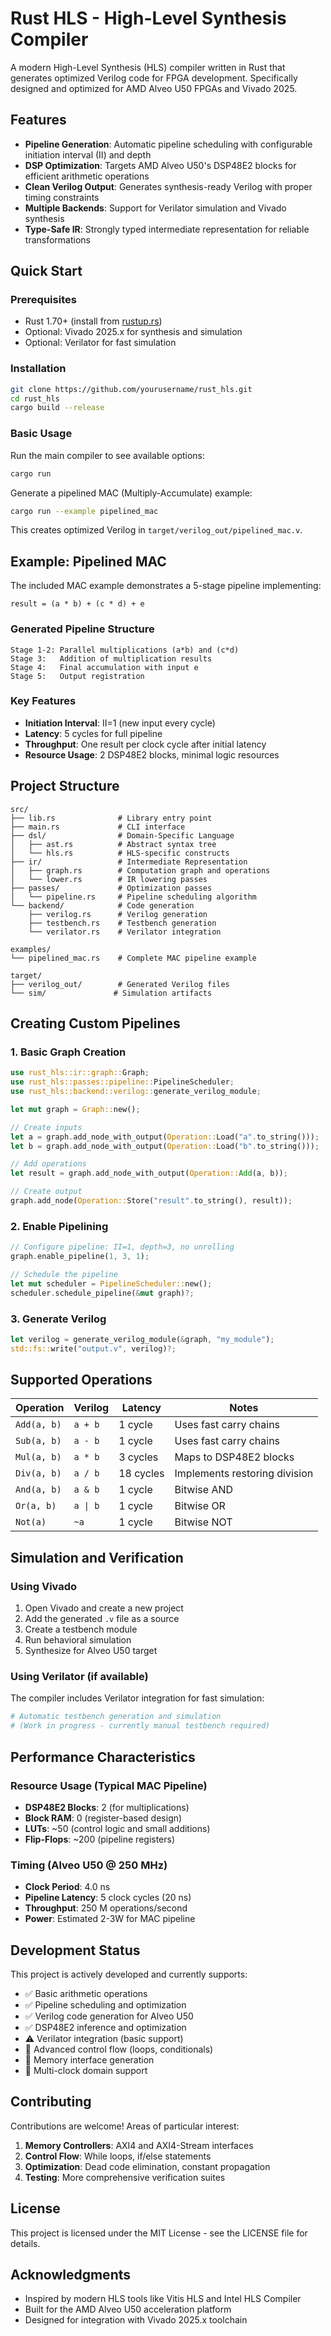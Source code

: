 # Rust HLS - High-Level Synthesis Compiler

A modern High-Level Synthesis (HLS) compiler written in Rust that generates optimized Verilog code for FPGA development. Specifically designed and optimized for AMD Alveo U50 FPGAs and Vivado 2025.

## Features

- **Pipeline Generation**: Automatic pipeline scheduling with configurable initiation interval (II) and depth
- **DSP Optimization**: Targets AMD Alveo U50's DSP48E2 blocks for efficient arithmetic operations
- **Clean Verilog Output**: Generates synthesis-ready Verilog with proper timing constraints
- **Multiple Backends**: Support for Verilator simulation and Vivado synthesis
- **Type-Safe IR**: Strongly typed intermediate representation for reliable transformations

## Quick Start

### Prerequisites

- Rust 1.70+ (install from [rustup.rs](https://rustup.rs/))
- Optional: Vivado 2025.x for synthesis and simulation
- Optional: Verilator for fast simulation

### Installation

```bash
git clone https://github.com/yourusername/rust_hls.git
cd rust_hls
cargo build --release
```

### Basic Usage

Run the main compiler to see available options:

```bash
cargo run
```

Generate a pipelined MAC (Multiply-Accumulate) example:

```bash
cargo run --example pipelined_mac
```

This creates optimized Verilog in `target/verilog_out/pipelined_mac.v`.

## Example: Pipelined MAC

The included MAC example demonstrates a 5-stage pipeline implementing:

```
result = (a * b) + (c * d) + e
```

### Generated Pipeline Structure

```
Stage 1-2: Parallel multiplications (a*b) and (c*d)
Stage 3:   Addition of multiplication results
Stage 4:   Final accumulation with input e
Stage 5:   Output registration
```

### Key Features

- **Initiation Interval**: II=1 (new input every cycle)
- **Latency**: 5 cycles for full pipeline
- **Throughput**: One result per clock cycle after initial latency
- **Resource Usage**: 2 DSP48E2 blocks, minimal logic resources

## Project Structure

```
src/
├── lib.rs              # Library entry point
├── main.rs             # CLI interface
├── dsl/                # Domain-Specific Language
│   ├── ast.rs          # Abstract syntax tree
│   └── hls.rs          # HLS-specific constructs
├── ir/                 # Intermediate Representation
│   ├── graph.rs        # Computation graph and operations
│   └── lower.rs        # IR lowering passes
├── passes/             # Optimization passes
│   └── pipeline.rs     # Pipeline scheduling algorithm
└── backend/            # Code generation
    ├── verilog.rs      # Verilog generation
    ├── testbench.rs    # Testbench generation
    └── verilator.rs    # Verilator integration

examples/
└── pipelined_mac.rs    # Complete MAC pipeline example

target/
├── verilog_out/        # Generated Verilog files
└── sim/               # Simulation artifacts
```

## Creating Custom Pipelines

### 1. Basic Graph Creation

```rust
use rust_hls::ir::graph::Graph;
use rust_hls::passes::pipeline::PipelineScheduler;
use rust_hls::backend::verilog::generate_verilog_module;

let mut graph = Graph::new();

// Create inputs
let a = graph.add_node_with_output(Operation::Load("a".to_string()));
let b = graph.add_node_with_output(Operation::Load("b".to_string()));

// Add operations
let result = graph.add_node_with_output(Operation::Add(a, b));

// Create output
graph.add_node(Operation::Store("result".to_string(), result));
```

### 2. Enable Pipelining

```rust
// Configure pipeline: II=1, depth=3, no unrolling
graph.enable_pipeline(1, 3, 1);

// Schedule the pipeline
let mut scheduler = PipelineScheduler::new();
scheduler.schedule_pipeline(&mut graph)?;
```

### 3. Generate Verilog

```rust
let verilog = generate_verilog_module(&graph, "my_module");
std::fs::write("output.v", verilog)?;
```

## Supported Operations

| Operation   | Verilog  | Latency   | Notes                         |
| ----------- | -------- | --------- | ----------------------------- |
| `Add(a, b)` | `a + b`  | 1 cycle   | Uses fast carry chains        |
| `Sub(a, b)` | `a - b`  | 1 cycle   | Uses fast carry chains        |
| `Mul(a, b)` | `a * b`  | 3 cycles  | Maps to DSP48E2 blocks        |
| `Div(a, b)` | `a / b`  | 18 cycles | Implements restoring division |
| `And(a, b)` | `a & b`  | 1 cycle   | Bitwise AND                   |
| `Or(a, b)`  | `a \| b` | 1 cycle   | Bitwise OR                    |
| `Not(a)`    | `~a`     | 1 cycle   | Bitwise NOT                   |

## Simulation and Verification

### Using Vivado

1. Open Vivado and create a new project
2. Add the generated `.v` file as a source
3. Create a testbench module
4. Run behavioral simulation
5. Synthesize for Alveo U50 target

### Using Verilator (if available)

The compiler includes Verilator integration for fast simulation:

```bash
# Automatic testbench generation and simulation
# (Work in progress - currently manual testbench required)
```

## Performance Characteristics

### Resource Usage (Typical MAC Pipeline)

- **DSP48E2 Blocks**: 2 (for multiplications)
- **Block RAM**: 0 (register-based design)
- **LUTs**: ~50 (control logic and small additions)
- **Flip-Flops**: ~200 (pipeline registers)

### Timing (Alveo U50 @ 250 MHz)

- **Clock Period**: 4.0 ns
- **Pipeline Latency**: 5 clock cycles (20 ns)
- **Throughput**: 250 M operations/second
- **Power**: Estimated 2-3W for MAC pipeline

## Development Status

This project is actively developed and currently supports:

- ✅ Basic arithmetic operations
- ✅ Pipeline scheduling and optimization
- ✅ Verilog code generation for Alveo U50
- ✅ DSP48E2 inference and optimization
- ⚠️ Verilator integration (basic support)
- 🚧 Advanced control flow (loops, conditionals)
- 🚧 Memory interface generation
- 🚧 Multi-clock domain support

## Contributing

Contributions are welcome! Areas of particular interest:

1. **Memory Controllers**: AXI4 and AXI4-Stream interfaces
2. **Control Flow**: While loops, if/else statements
3. **Optimization**: Dead code elimination, constant propagation
4. **Testing**: More comprehensive verification suites

## License

This project is licensed under the MIT License - see the LICENSE file for details.

## Acknowledgments

- Inspired by modern HLS tools like Vitis HLS and Intel HLS Compiler
- Built for the AMD Alveo U50 acceleration platform
- Designed for integration with Vivado 2025.x toolchain
